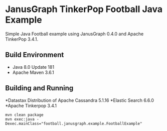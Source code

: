 # JanusGraph TinkerPop Football Java Example

Simple Java Football example using JanusGraph 0.4.0 and Apache TinkerPop 3.4.1.

## Build Environment

* Java 8.0 Update 181
* Apache Maven 3.6.1

## Building and Running

*Datastax Distribution of Apache Cassandra 5.1.16
*Elastic Search 6.6.0
*Apache Tinkerpop 3.4.1

```
mvn clean package
mvn exec:java -Dexec.mainClass="football.janusgraph.example.FootballExample"
```

